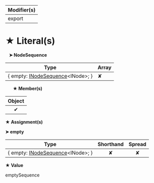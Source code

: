 | Modifier(s)                            |
|----------------------------------------|
| export |

# &#9733; Literal(s)

&nbsp;&nbsp; **&#10148; NodeSequence**

| Type                        | Array                           |
|-----------------------------|---------------------------------|
| { empty: [INodeSequence](/runtime/interface/dom/inodesequence.md)&lt;INode&gt;; } | ✘ |

&nbsp;&nbsp;&nbsp;&nbsp;&nbsp; **&#9733; Member(s)**

| Object                        |
|:-----------------------------:|
| ✔ |

**&#9733; Assignment(s)**

**&#10148; empty**

| Type                      | Shorthand                         | Spread                        |
|---------------------------|:---------------------------------:|:-----------------------------:|
| { empty: [INodeSequence](/runtime/interface/dom/inodesequence.md)&lt;INode&gt;; } | ✘  | ✘ |

**&#9733; Value**

emptySequence